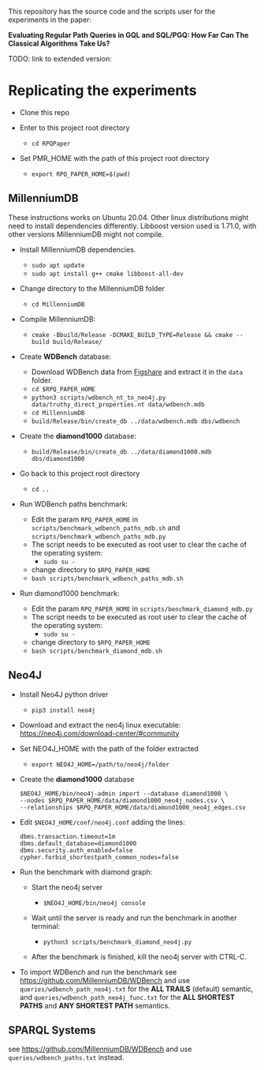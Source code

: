 This repository has the source code and the scripts user for the experiments in the paper:

**Evaluating Regular Path Queries in GQL and SQL/PGQ: How Far Can The Classical Algorithms Take Us?**

TODO: link to extended version:

# Replicating the experiments

- Clone this repo
- Enter to this project root directory
    - `cd RPQPaper`

- Set PMR_HOME with the path of this project root directory
    - `export RPQ_PAPER_HOME=$(pwd)`

## MillenniumDB
These instructions works on Ubuntu 20.04. Other linux distributions might need to install dependencies differently. Libboost version used is 1.71.0, with other versions MillenniumDB might not compile.

- Install MillenniumDB dependencies.
    - `sudo apt update`
    - `sudo apt install g++ cmake libboost-all-dev`

- Change directory to the MillenniumDB folder
    - `cd MillenniumDB`

- Compile MillenniumDB:
    - `cmake -Bbuild/Release -DCMAKE_BUILD_TYPE=Release && cmake --build build/Release/`

- Create **WDBench** database:
    - Download WDBench data from [Figshare](https://figshare.com/s/50b7544ad6b1f51de060) and extract it in the `data` folder.
    - `cd $RPQ_PAPER_HOME`
    - `python3 scripts/wdbench_nt_to_neo4j.py data/truthy_direct_properties.nt data/wdbench.mdb`
    - `cd MillenniumDB`
    - `build/Release/bin/create_db ../data/wdbench.mdb dbs/wdbench`

- Create the **diamond1000** database:
    - `build/Release/bin/create_db ../data/diamond1000.mdb dbs/diamond1000`

- Go back to this project root directory
    - `cd ..`

- Run WDBench paths benchmark:
    - Edit the param `RPQ_PAPER_HOME` in `scripts/benchmark_wdbench_paths_mdb.sh` and `scripts/benchmark_wdbench_paths_mdb.py`
    - The script needs to be executed as root user to clear the cache of the operating system:
        - `sudo su -`
    - change directory to `$RPQ_PAPER_HOME`
    - `bash scripts/benchmark_wdbench_paths_mdb.sh`

- Run diamond1000 benchmark:
    - Edit the param `RPQ_PAPER_HOME` in `scripts/benchmark_diamond_mdb.py`
    - The script needs to be executed as root user to clear the cache of the operating system:
        - `sudo su -`
    - change directory to `$RPQ_PAPER_HOME`
    - `bash scripts/benchmark_diamond_mdb.sh`


## Neo4J
- Install Neo4J python driver
    - `pip3 install neo4j`

- Download and extract the neo4j linux executable: https://neo4j.com/download-center/#community

- Set NEO4J_HOME with the path of the folder extracted
    - `export NEO4J_HOME=/path/to/neo4j/folder`

- Create the **diamond1000** database
    ```
    $NEO4J_HOME/bin/neo4j-admin import --database diamond1000 \
    --nodes $RPQ_PAPER_HOME/data/diamond1000_neo4j_nodes.csv \
    --relationships $RPQ_PAPER_HOME/data/diamond1000_neo4j_edges.csv
    ```

- Edit `$NEO4J_HOME/conf/neo4j.conf` adding the lines:
    ```
    dbms.transaction.timeout=1m
    dbms.default_database=diamond1000
    dbms.security.auth_enabled=false
    cypher.forbid_shortestpath_common_nodes=false
    ```

- Run the benchmark with diamond graph:
    - Start the neo4j server
        - `$NEO4J_HOME/bin/neo4j console`
    - Wait until the server is ready and run the benchmark in another terminal:
        - `python3 scripts/benchmark_diamond_neo4j.py`

    - After the benchmark is finished, kill the neo4j server with CTRL-C.

- To import WDBench and run the benchmark see https://github.com/MillenniumDB/WDBench and use `queries/wdbench_path_neo4j.txt` for the **ALL TRAILS** (default) semantic, and `queries/wdbench_path_neo4j_func.txt` for the **ALL SHORTEST PATHS** and **ANY SHORTEST PATH** semantics.

## SPARQL Systems
see https://github.com/MillenniumDB/WDBench and use `queries/wdbench_paths.txt` instead.